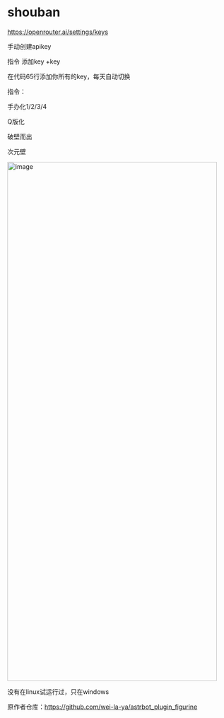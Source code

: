 # shouban

https://openrouter.ai/settings/keys

手动创建apikey

指令 添加key +key

在代码65行添加你所有的key，每天自动切换

指令：

手办化1/2/3/4

Q版化
    
破壁而出

次元壁    


<img width="474" height="1175" alt="image" src="https://github.com/user-attachments/assets/a3e12098-fb1e-4ee3-87d1-a94007c4c4d3" />

没有在linux试运行过，只在windows

原作者仓库：https://github.com/wei-la-ya/astrbot_plugin_figurine
